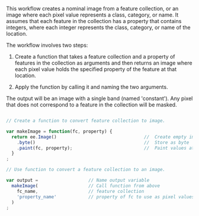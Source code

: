 This workflow creates a nominal image from a feature collection, or an image where each pixel value represents a class, category, or name. It assumes that each feature in the collection has a property that contains integers, where each integer represents the class, category, or name of the location.   

The workflow involves two steps:  

  1. Create a function that takes a feature collection and a property of features in the collection as arguments and then returns an image where each pixel value holds the specified property of the feature at that location.   

  2. Apply the function by calling it and naming the two arguments.  

The output will be an image with a single band (named 'constant'). Any pixel that does not correspond to a feature in the collection will be masked.   

```js

// Create a function to convert feature collection to image.

var makeImage = function(fc, property) {
  return ee.Image()                                 //  Create empty image
    .byte()                                         //  Store as byte
    .paint(fc, property);                           //  Paint values at locations from property of feature collection (fc).
  }
;

// Use function to convert a feature collection to an image.  

var output =                   // Name output variable
  makeImage(                   // Call function from above
    fc_name,                   // feature collection  
    'property_name'            // property of fc to use as pixel values
  )
;


```
